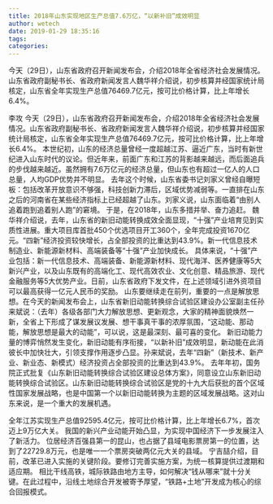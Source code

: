 ```yaml
---
title: 2018年山东实现地区生产总值7.6万亿，“以新补旧”成效明显
author: wetech
date: 2019-01-29 18:35:16
tags: 
categories: 
---
```

今天（29日），山东省政府召开新闻发布会，介绍2018年全省经济社会发展情况。山东省政府副秘书长、省政府新闻发言人魏华祥介绍说，初步核算并经国家统计局核定，山东省全年实现生产总值76469.7亿元，按可比价格计算，比上年增长6.4%。
<!-- more -->
李攻
今天（29日），山东省政府召开新闻发布会，介绍2018年全省经济社会发展情况。山东省政府副秘书长、省政府新闻发言人魏华祥介绍说，初步核算并经国家统计局核定，山东省全年实现生产总值76469.7亿元，按可比价格计算，比上年增长6.4%。
本世纪初，山东的经济总量曾经一度超越江苏、逼近广东，当时有新世纪进入山东时代的议论。但近年来，前面广东和江苏的背影越来越远，而后面追兵的步伐越来越近。虽然拥有7.6万亿元的经济总量，但山东也有超过一亿人的人口总量，人均GDP优势并不明显。
去年这个时候，山东省委书记刘家义曾经自曝短板：包括改革开放意识不够强，科技创新力滞后，区域优势减弱等。一直排在山东之后的河南省在某些经济指标上已经超越了山东。刘家义说，山东面临着“由别人追着跑到追着别人跑”的窘境。
于是，在2018年，山东多措并举、奋力追赶。
魏华祥介绍说，去年，山东省的新旧动能转换成效全面显现，“十强”产业培育见到实质性进展。重大项目库首批450个优选项目开工360个，全年完成投资1670亿元。“四新”经济投资较快增长，占全部投资的比重达到43.9%。新一代信息技术制造业、新能源新材料、高端装备等“十强”产业加快成长。
具体来说，“十强”产业包括：新一代信息技术、高端装备、新能源新材料、现代海洋、医养健康等5大新兴产业，以及山东既有的高端化工、现代高效农业、文化创意、精品旅游、现代金融服务等5大优势产业。日前，山东省政府下发文件，在上述领域引进外资项目可以最高获得一亿元人民币的奖励。
山东要继续走在前列，重要的一点是解放思想。在今天的新闻发布会上，山东省新旧动能转换综合试验区建设办公室副主任孙来斌说：（去年）各级各部门大力解放思想、更新观念，大家的精神面貌焕然一新，全省上下形成了谋发展议发展、想干事真干事的浓厚氛围，“这动能、那动能，解放思想是最大的动能”，可以说，这是最深刻、最可喜的变化。
新旧动能力量的博弈悄然发生变化，新旧动能有序衔接，“以新补旧”成效明显，新动能在此消彼长中加快壮大，引领支撑作用逐步凸显。孙来斌说，去年“四新”（新技术、新产业、新业态、新模式）经济投资占全部投资的比重达到43.9%。
去年年初，国务院正式批复《山东新旧动能转换综合试验区建设总体方案》，同意设立山东新旧动能转换综合试验区。山东新旧动能转换综合试验区是党的十九大后获批的首个区域性国家发展战略，也是中国第一个以新旧动能转换为主题的区域发展战略。这对山东来说，是一个重大的发展机遇。
 
 
全年江苏实现生产总值92595.4亿元，按可比价格计算，比上年增长6.7%，首次迈上9万亿大关。
我国的新兴产业动能开始凸显，为实现中国经济下一步发展注入了新活力。
位居经济百强县第一的昆山，也占据了县域电影票房第一的位置，达到了22729.8万元，也是唯一一个票房突破两亿元大关的县域。
宁吉喆介绍，目前，改革已进入实施的关键阶段。要修订完善实施方案，为统一核算提供过渡期和适应期。
相比干线高铁，城际铁路由地方主导，如何解决“钱从哪来”就十分关键。在此过程中，沿线土地综合开发被寄予厚望，“铁路+土地”开发成为核心的综合回报模式。

